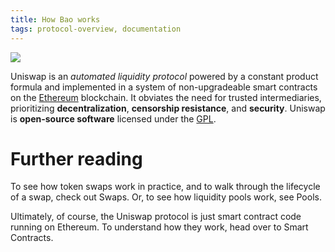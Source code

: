 ```yaml
---
title: How Bao works
tags: protocol-overview, documentation
---
```


![](/images/anatomy.jpg)

Uniswap is an _automated liquidity protocol_ powered by a <Link to="#">constant product formula</Link>
and implemented in a system of non-upgradeable smart contracts on the [Ethereum](https://ethereum.org/) blockchain. 
It obviates the need for trusted intermediaries, prioritizing **decentralization**, **censorship resistance**, 
and **security**. Uniswap is **open-source software** licensed under the
[GPL](https://en.wikipedia.org/wiki/GNU_General_Public_License).

# Further reading

To see how token swaps work in practice, and to walk through the lifecycle of a swap, check out <Link to="#">Swaps</Link>. Or, to see how liquidity pools work, see <Link to="#">Pools</Link>.

Ultimately, of course, the Uniswap protocol is just smart contract code running on Ethereum. To understand how they work, head over to <Link to="#">Smart Contracts</Link>.
